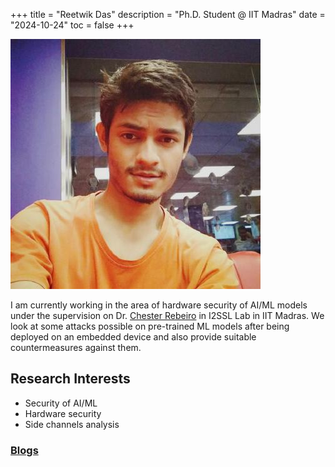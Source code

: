 +++
title = "Reetwik Das"
description = "Ph.D. Student @ IIT Madras"
date = "2024-10-24"
toc = false
+++

![Alt Text](./img.jpeg)

I am currently working in the area of hardware security of AI/ML models under the supervision on Dr. [Chester Rebeiro](https://www.cse.iitm.ac.in/~chester/) in I2SSL Lab in IIT Madras. We look at some attacks possible on pre-trained ML models after being deployed on an embedded device and also provide suitable countermeasures against them. 

## Research Interests

* Security of AI/ML
* Hardware security
* Side channels analysis 

### [Blogs](https://reetwikdasblogs.azurewebsites.net/)

